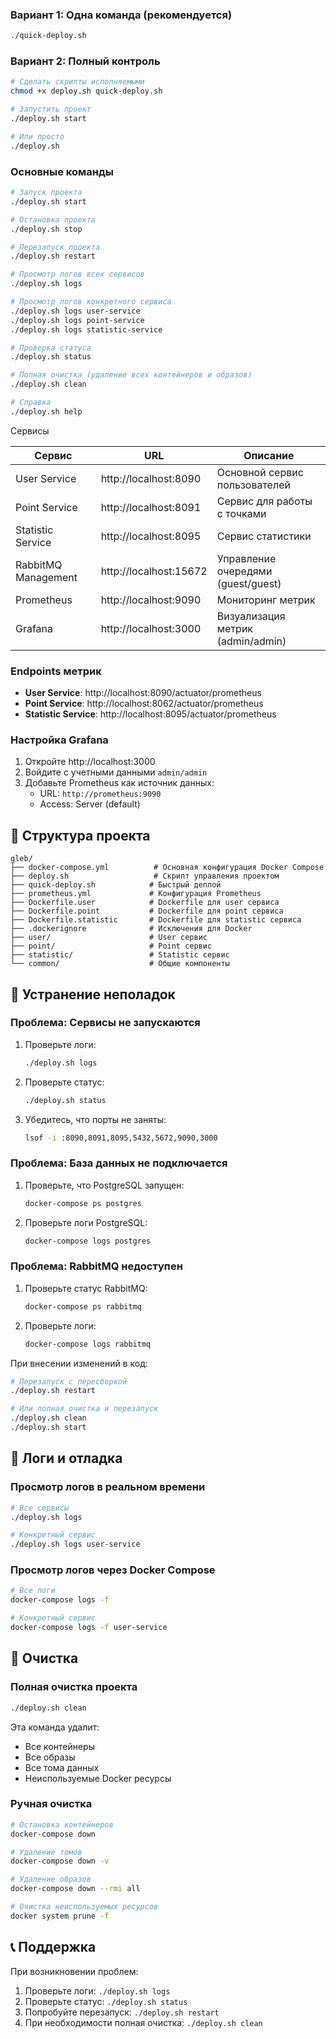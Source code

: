 
### Вариант 1: Одна команда (рекомендуется)

```bash
./quick-deploy.sh
```

### Вариант 2: Полный контроль

```bash
# Сделать скрипты исполняемыми
chmod +x deploy.sh quick-deploy.sh

# Запустить проект
./deploy.sh start

# Или просто
./deploy.sh
```


### Основные команды

```bash
# Запуск проекта
./deploy.sh start

# Остановка проекта
./deploy.sh stop

# Перезапуск проекта
./deploy.sh restart

# Просмотр логов всех сервисов
./deploy.sh logs

# Просмотр логов конкретного сервиса
./deploy.sh logs user-service
./deploy.sh logs point-service
./deploy.sh logs statistic-service

# Проверка статуса
./deploy.sh status

# Полная очистка (удаление всех контейнеров и образов)
./deploy.sh clean

# Справка
./deploy.sh help
```

Сервисы

| Сервис | URL | Описание |
|--------|-----|----------|
| User Service | http://localhost:8090 | Основной сервис пользователей |
| Point Service | http://localhost:8091 | Сервис для работы с точками |
| Statistic Service | http://localhost:8095 | Сервис статистики |
| RabbitMQ Management | http://localhost:15672 | Управление очередями (guest/guest) |
| Prometheus | http://localhost:9090 | Мониторинг метрик |
| Grafana | http://localhost:3000 | Визуализация метрик (admin/admin) |



### Endpoints метрик

- **User Service**: http://localhost:8090/actuator/prometheus
- **Point Service**: http://localhost:8062/actuator/prometheus
- **Statistic Service**: http://localhost:8095/actuator/prometheus

### Настройка Grafana

1. Откройте http://localhost:3000
2. Войдите с учетными данными `admin/admin`
3. Добавьте Prometheus как источник данных:
   - URL: `http://prometheus:9090`
   - Access: Server (default)

## 🔧 Структура проекта

```
gleb/
├── docker-compose.yml          # Основная конфигурация Docker Compose
├── deploy.sh                   # Скрипт управления проектом
├── quick-deploy.sh            # Быстрый деплой
├── prometheus.yml             # Конфигурация Prometheus
├── Dockerfile.user            # Dockerfile для user сервиса
├── Dockerfile.point           # Dockerfile для point сервиса
├── Dockerfile.statistic       # Dockerfile для statistic сервиса
├── .dockerignore              # Исключения для Docker
├── user/                      # User сервис
├── point/                     # Point сервис
├── statistic/                 # Statistic сервис
└── common/                    # Общие компоненты
```

## 🐛 Устранение неполадок

### Проблема: Сервисы не запускаются

1. Проверьте логи:
   ```bash
   ./deploy.sh logs
   ```

2. Проверьте статус:
   ```bash
   ./deploy.sh status
   ```

3. Убедитесь, что порты не заняты:
   ```bash
   lsof -i :8090,8091,8095,5432,5672,9090,3000
   ```

### Проблема: База данных не подключается

1. Проверьте, что PostgreSQL запущен:
   ```bash
   docker-compose ps postgres
   ```

2. Проверьте логи PostgreSQL:
   ```bash
   docker-compose logs postgres
   ```

### Проблема: RabbitMQ недоступен

1. Проверьте статус RabbitMQ:
   ```bash
   docker-compose ps rabbitmq
   ```

2. Проверьте логи:
   ```bash
   docker-compose logs rabbitmq
   ```



При внесении изменений в код:

```bash
# Перезапуск с пересборкой
./deploy.sh restart

# Или полная очистка и перезапуск
./deploy.sh clean
./deploy.sh start
```

## 📝 Логи и отладка

### Просмотр логов в реальном времени

```bash
# Все сервисы
./deploy.sh logs

# Конкретный сервис
./deploy.sh logs user-service
```

### Просмотр логов через Docker Compose

```bash
# Все логи
docker-compose logs -f

# Конкретный сервис
docker-compose logs -f user-service
```

## 🧹 Очистка

### Полная очистка проекта

```bash
./deploy.sh clean
```

Эта команда удалит:
- Все контейнеры
- Все образы
- Все тома данных
- Неиспользуемые Docker ресурсы

### Ручная очистка

```bash
# Остановка контейнеров
docker-compose down

# Удаление томов
docker-compose down -v

# Удаление образов
docker-compose down --rmi all

# Очистка неиспользуемых ресурсов
docker system prune -f
```

## 📞 Поддержка

При возникновении проблем:

1. Проверьте логи: `./deploy.sh logs`
2. Проверьте статус: `./deploy.sh status`
3. Попробуйте перезапуск: `./deploy.sh restart`
4. При необходимости полная очистка: `./deploy.sh clean` 